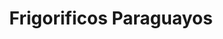 ---
title: "Frigorificos Paraguayos"
url: /ciudad-del-este/frigorificos-paraguayos/
shop: comodidad
---